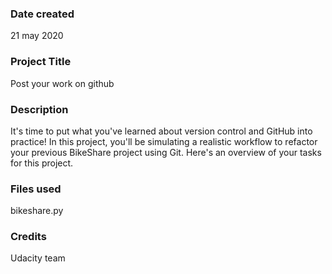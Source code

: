 ### Date created
21 may 2020

### Project Title
Post your work on github

### Description
It's time to put what you've learned about version control and GitHub into practice! In this project, you'll be simulating a realistic workflow to refactor your previous BikeShare project using Git. Here's an overview of your tasks for this project.

### Files used
bikeshare.py

### Credits
Udacity team

